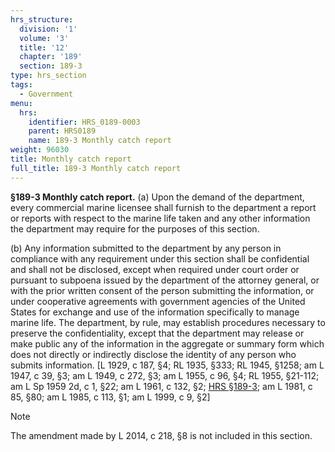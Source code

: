 ```yaml
---
hrs_structure:
  division: '1'
  volume: '3'
  title: '12'
  chapter: '189'
  section: 189-3
type: hrs_section
tags:
  - Government
menu:
  hrs:
    identifier: HRS_0189-0003
    parent: HRS0189
    name: 189-3 Monthly catch report
weight: 96030
title: Monthly catch report
full_title: 189-3 Monthly catch report
---
```

**§189-3 Monthly catch report.** (a) Upon the demand of the department, every commercial marine licensee shall furnish to the department a report or reports with respect to the marine life taken and any other information the department may require for the purposes of this section.

(b) Any information submitted to the department by any person in compliance with any requirement under this section shall be confidential and shall not be disclosed, except when required under court order or pursuant to subpoena issued by the department of the attorney general, or with the prior written consent of the person submitting the information, or under cooperative agreements with government agencies of the United States for exchange and use of the information specifically to manage marine life. The department, by rule, may establish procedures necessary to preserve the confidentiality, except that the department may release or make public any of the information in the aggregate or summary form which does not directly or indirectly disclose the identity of any person who submits information. [L 1929, c 187, §4; RL 1935, §333; RL 1945, §1258; am L 1947, c 39, §3; am L 1949, c 272, §3; am L 1955, c 96, §4; RL 1955, §21-112; am L Sp 1959 2d, c 1, §22; am L 1961, c 132, §2; [HRS §189-3](/title-12/chapter-189/section-189-3/); am L 1981, c 85, §80; am L 1985, c 113, §1; am L 1999, c 9, §2]

Note

The amendment made by L 2014, c 218, §8 is not included in this section.